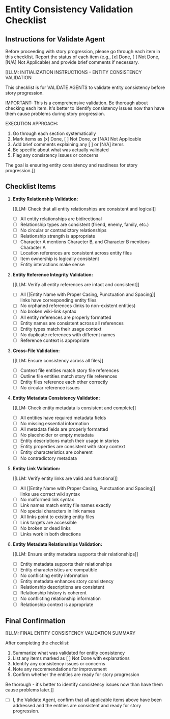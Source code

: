 <!-- Powered by BMAD™ Core -->

# Entity Consistency Validation Checklist

## Instructions for Validate Agent

Before proceeding with story progression, please go through each item in this checklist. Report the status of each item (e.g., [x] Done, [ ] Not Done, [N/A] Not Applicable) and provide brief comments if necessary.

[[LLM: INITIALIZATION INSTRUCTIONS - ENTITY CONSISTENCY VALIDATION

This checklist is for VALIDATE AGENTS to validate entity consistency before story progression.

IMPORTANT: This is a comprehensive validation. Be thorough about checking each item. It's better to identify consistency issues now than have them cause problems during story progression.

EXECUTION APPROACH:

1. Go through each section systematically
2. Mark items as [x] Done, [ ] Not Done, or [N/A] Not Applicable
3. Add brief comments explaining any [ ] or [N/A] items
4. Be specific about what was actually validated
5. Flag any consistency issues or concerns

The goal is ensuring entity consistency and readiness for story progression.]]

## Checklist Items

1. **Entity Relationship Validation:**

   [[LLM: Check that all entity relationships are consistent and logical]]
   - [ ] All entity relationships are bidirectional
   - [ ] Relationship types are consistent (friend, enemy, family, etc.)
   - [ ] No circular or contradictory relationships
   - [ ] Relationship strength is appropriate
   - [ ] Character A mentions Character B, and Character B mentions Character A
   - [ ] Location references are consistent across entity files
   - [ ] Item ownership is logically consistent
   - [ ] Entity interactions make sense

2. **Entity Reference Integrity Validation:**

   [[LLM: Verify all entity references are intact and consistent]]
   - [ ] All [[Entity Name with Proper Casing, Punctuation and Spacing]] links have corresponding entity files
   - [ ] No orphaned references (links to non-existent entities)
   - [ ] No broken wiki-link syntax
   - [ ] All entity references are properly formatted
   - [ ] Entity names are consistent across all references
   - [ ] Entity types match their usage context
   - [ ] No duplicate references with different names
   - [ ] Reference context is appropriate

3. **Cross-File Validation:**

   [[LLM: Ensure consistency across all files]]
   - [ ] Context file entities match story file references
   - [ ] Outline file entities match story file references
   - [ ] Entity files reference each other correctly
   - [ ] No circular reference issues

4. **Entity Metadata Consistency Validation:**

   [[LLM: Check entity metadata is consistent and complete]]
   - [ ] All entities have required metadata fields
   - [ ] No missing essential information
   - [ ] All metadata fields are properly formatted
   - [ ] No placeholder or empty metadata
   - [ ] Entity descriptions match their usage in stories
   - [ ] Entity properties are consistent with story context
   - [ ] Entity characteristics are coherent
   - [ ] No contradictory metadata

5. **Entity Link Validation:**

   [[LLM: Verify entity links are valid and functional]]
   - [ ] All [[Entity Name with Proper Casing, Punctuation and Spacing]] links use correct wiki syntax
   - [ ] No malformed link syntax
   - [ ] Link names match entity file names exactly
   - [ ] No special characters in link names
   - [ ] All links point to existing entity files
   - [ ] Link targets are accessible
   - [ ] No broken or dead links
   - [ ] Links work in both directions

6. **Entity Metadata Relationships Validation:**

   [[LLM: Ensure entity metadata supports their relationships]]
   - [ ] Entity metadata supports their relationships
   - [ ] Entity characteristics are compatible
   - [ ] No conflicting entity information
   - [ ] Entity metadata enhances story consistency
   - [ ] Relationship descriptions are consistent
   - [ ] Relationship history is coherent
   - [ ] No conflicting relationship information
   - [ ] Relationship context is appropriate

## Final Confirmation

[[LLM: FINAL ENTITY CONSISTENCY VALIDATION SUMMARY

After completing the checklist:

1. Summarize what was validated for entity consistency
2. List any items marked as [ ] Not Done with explanations
3. Identify any consistency issues or concerns
4. Note any recommendations for improvement
5. Confirm whether the entities are ready for story progression

Be thorough - it's better to identify consistency issues now than have them cause problems later.]]

- [ ] I, the Validate Agent, confirm that all applicable items above have been addressed and the entities are consistent and ready for story progression.
